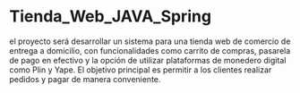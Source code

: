 # Tienda_Web_JAVA_Spring
el proyecto será desarrollar un sistema para una tienda web de comercio de entrega a domicilio, con funcionalidades como carrito de compras, pasarela de pago en efectivo y la opción de utilizar plataformas de monedero digital como Plin y Yape. El objetivo principal es permitir a los clientes realizar pedidos y pagar de manera conveniente.
